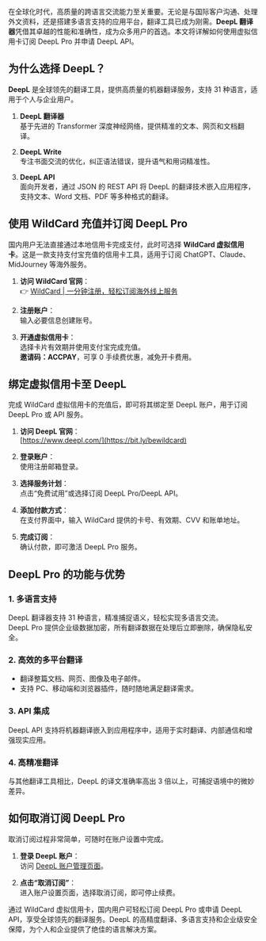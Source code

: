 在全球化时代，高质量的跨语言交流能力至关重要。无论是与国际客户沟通、处理外文资料，还是搭建多语言支持的应用平台，翻译工具已成为刚需。**DeepL 翻译器**凭借其卓越的性能和准确性，成为众多用户的首选。本文将详解如何使用虚拟信用卡订阅 DeepL Pro 并申请 DeepL API。

## 为什么选择 DeepL？

**DeepL** 是全球领先的翻译工具，提供高质量的机器翻译服务，支持 31 种语言，适用于个人与企业用户。

1. **DeepL 翻译器**  
   基于先进的 Transformer 深度神经网络，提供精准的文本、网页和文档翻译。

2. **DeepL Write**  
   专注书面交流的优化，纠正语法错误，提升语气和用词精准性。

3. **DeepL API**  
   面向开发者，通过 JSON 的 REST API 将 DeepL 的翻译技术嵌入应用程序，支持文本、Word 文档、PDF 等多种格式的翻译。

## 使用 WildCard 充值并订阅 DeepL Pro

国内用户无法直接通过本地信用卡完成支付，此时可选择 **WildCard 虚拟信用卡**。这是一款支持支付宝充值的信用卡工具，适用于订阅 ChatGPT、Claude、MidJourney 等海外服务。

1. **访问 WildCard 官网**：  
   👉 [WildCard | 一分钟注册，轻松订阅海外线上服务](https://bit.ly/bewildcard)

2. **注册账户**：  
   输入必要信息创建账号。

3. **开通虚拟信用卡**：  
   选择卡片有效期并使用支付宝完成充值。  
   **邀请码：ACCPAY**，可享 0 手续费优惠，减免开卡费用。

## 绑定虚拟信用卡至 DeepL

完成 WildCard 虚拟信用卡的充值后，即可将其绑定至 DeepL 账户，用于订阅 DeepL Pro 或 API 服务。

1. **访问 DeepL 官网**：  
   [https://www.deepl.com/](https://bit.ly/bewildcard)

2. **登录账户**：  
   使用注册邮箱登录。

3. **选择服务计划**：  
   点击“免费试用”或选择订阅 DeepL Pro/DeepL API。

4. **添加付款方式**：  
   在支付界面中，输入 WildCard 提供的卡号、有效期、CVV 和账单地址。

5. **完成订阅**：  
   确认付款，即可激活 DeepL Pro 服务。

## DeepL Pro 的功能与优势

### 1. 多语言支持

DeepL 翻译器支持 31 种语言，精准捕捉语义，轻松实现多语言交流。  
DeepL Pro 提供企业级数据加密，所有翻译数据在处理后立即删除，确保隐私安全。

### 2. 高效的多平台翻译

- 翻译整篇文档、网页、图像及电子邮件。  
- 支持 PC、移动端和浏览器插件，随时随地满足翻译需求。

### 3. API 集成

DeepL API 支持将机器翻译嵌入到应用程序中，适用于实时翻译、内部通信和增强现实应用。

### 4. 高精准翻译

与其他翻译工具相比，DeepL 的译文准确率高出 3 倍以上，可捕捉语境中的微妙差异。

## 如何取消订阅 DeepL Pro

取消订阅过程非常简单，可随时在账户设置中完成。

1. **登录 DeepL 账户**：  
   访问 [DeepL 账户管理页面](https://bit.ly/bewildcard)。

2. **点击“取消订阅”**：  
   进入账户设置页面，选择取消订阅，即可停止续费。

通过 WildCard 虚拟信用卡，国内用户可轻松订阅 DeepL Pro 或申请 DeepL API，享受全球领先的翻译服务。DeepL 的高精度翻译、多语言支持和企业级安全保障，为个人和企业提供了绝佳的语言解决方案。